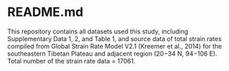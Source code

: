 # README.md
This repository contains all datasets used this study, including Supplementary Data 1, 2, and Table 1, and source data of total strain rates compiled from Global Strain Rate Model V2.1 (Kreemer et al., 2014) for the southeastern Tibetan Plateau and adjacent region (20−34 N, 94−106 E). Total number of the strain rate data = 17061.
